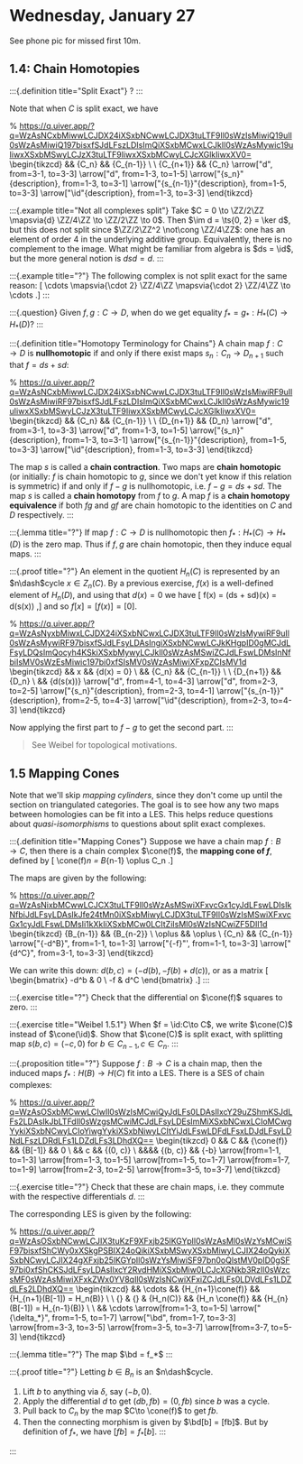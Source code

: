 # Wednesday, January 27

See phone pic for missed first 10m.

## 1.4: Chain Homotopies


:::{.definition title="Split Exact"}
?
:::

Note that when $C$ is split exact, we have

% https://q.uiver.app/?q=WzAsNCxbMiwwLCJDX24iXSxbNCwwLCJDX3tuLTF9Il0sWzIsMiwiQ19uIl0sWzAsMiwiQ197bisxfSJdLFszLDIsImQiXSxbMCwxLCJkIl0sWzAsMywic19uIiwxXSxbMSwyLCJzX3tuLTF9IiwxXSxbMCwyLCJcXGlkIiwxXV0=
\begin{tikzcd}
	&& {C_n} && {C_{n-1}} \\
	\\
	{C_{n+1}} && {C_n}
	\arrow["d", from=3-1, to=3-3]
	\arrow["d", from=1-3, to=1-5]
	\arrow["{s_n}"{description}, from=1-3, to=3-1]
	\arrow["{s_{n-1}}"{description}, from=1-5, to=3-3]
	\arrow["\id"{description}, from=1-3, to=3-3]
\end{tikzcd}


:::{.example title="Not all complexes split"}
Take $C = 0 \to \ZZ/2\ZZ \mapsvia{d} \ZZ/4\ZZ \to \ZZ/2\ZZ \to 0$.
Then $\im d = \ts{0, 2} = \ker d$, but this does not split since $\ZZ/2\ZZ^2 \not\cong \ZZ/4\ZZ$: one has an element of order 4 in the underlying additive group.
Equivalently, there is no complement to the image.
What might be familiar from algebra is $ds = \id$, but the more general notion is $dsd = d$.
:::

:::{.example title="?"}
The following complex is not split exact for the same reason:
\[
\cdots \mapsvia{\cdot 2} \ZZ/4\ZZ \mapsvia{\cdot 2} \ZZ/4\ZZ \to \cdots
.\]
:::

:::{.question}
Given $f,g: C\to D$, when do we get equality $f_* = g_*: H_*(C) \to H_*(D)$?
:::

:::{.definition title="Homotopy Terminology for Chains"}
A chain map $f:C\to D$ is **nullhomotopic** if and only if there exist maps $s_n: C_n\to D_{n+1}$ such that $f = ds + sd$:

% https://q.uiver.app/?q=WzAsNCxbMiwwLCJDX24iXSxbNCwwLCJDX3tuLTF9Il0sWzIsMiwiRF9uIl0sWzAsMiwiRF97bisxfSJdLFszLDIsImQiXSxbMCwxLCJkIl0sWzAsMywic19uIiwxXSxbMSwyLCJzX3tuLTF9IiwxXSxbMCwyLCJcXGlkIiwxXV0=
\begin{tikzcd}
	&& {C_n} && {C_{n-1}} \\
	\\
	{D_{n+1}} && {D_n}
	\arrow["d", from=3-1, to=3-3]
	\arrow["d", from=1-3, to=1-5]
	\arrow["{s_n}"{description}, from=1-3, to=3-1]
	\arrow["{s_{n-1}}"{description}, from=1-5, to=3-3]
	\arrow["\id"{description}, from=1-3, to=3-3]
\end{tikzcd}

The map $s$ is called a **chain contraction**.
Two maps are **chain homotopic** (or initially: $f$ is chain homotopic to $g$, since we don't yet know if this relation is symmetric) if and only if $f-g$ is nullhomotopic, i.e. $f-g = ds + sd$.
The map $s$ is called a **chain homotopy** from $f$ to $g$.
A map $f$ is a **chain homotopy equivalence** if both $fg$ and $gf$ are chain homotopic to the identities on $C$ and $D$ respectively.
:::

:::{.lemma title="?"}
If map $f:C\to D$ is nullhomotopic then $f_*: H_*(C) \to H_*(D)$ is the zero map.
Thus if $f,g$ are chain homotopic, then they induce equal maps.
:::

:::{.proof title="?"}
An element in the quotient $H_n(C)$ is represented by an $n\dash$cycle $x\in Z_n(C)$.
By a previous exercise, $f(x)$ is a well-defined element of $H_n(D)$, and using that $d(x) = 0$ we have
\[
f(x) = (ds + sd)(x) = d(s(x))
,\]
and so $f[x] = [f(x)] = [0]$.

% https://q.uiver.app/?q=WzAsNyxbMiwxLCJDX24iXSxbNCwxLCJDX3tuLTF9Il0sWzIsMywiRF9uIl0sWzAsMywiRF97bisxfSJdLFsyLDAsIngiXSxbNCwwLCJkKHgpID0gMCJdLFsyLDQsImQocyh4KSkiXSxbMywyLCJkIl0sWzAsMSwiZCJdLFswLDMsInNfbiIsMV0sWzEsMiwic197bi0xfSIsMV0sWzAsMiwiXFxpZCIsMV1d
\begin{tikzcd}
	&& x && {d(x) = 0} \\
	&& {C_n} && {C_{n-1}} \\
	\\
	{D_{n+1}} && {D_n} \\
	&& {d(s(x))}
	\arrow["d", from=4-1, to=4-3]
	\arrow["d", from=2-3, to=2-5]
	\arrow["{s_n}"{description}, from=2-3, to=4-1]
	\arrow["{s_{n-1}}"{description}, from=2-5, to=4-3]
	\arrow["\id"{description}, from=2-3, to=4-3]
\end{tikzcd}

Now applying the first part to $f-g$ to get the second part.
:::


> See Weibel for topological motivations.

## 1.5 Mapping Cones

Note that we'll skip *mapping cylinders*, since they don't come up until the section on triangulated categories.
The goal is to see how any two maps between homologies can be fit into a LES.
This helps reduce questions about *quasi-isomorphisms* to questions about split exact complexes.


:::{.definition title="Mapping Cones"}
Suppose we have a chain map $f:B\to C$, then there is a chain complex $\cone(f)$, the **mapping cone of $f$**, defined by
\[
\cone(f)_n = B_{n-1} \oplus C_n
.\]

The maps are given by the following:

% https://q.uiver.app/?q=WzAsNixbMCwwLCJCX3tuLTF9Il0sWzAsMSwiXFxvcGx1cyJdLFswLDIsIkNfbiJdLFsyLDAsIkJfe24tMn0iXSxbMiwyLCJDX3tuLTF9Il0sWzIsMSwiXFxvcGx1cyJdLFswLDMsIi1kXkIiXSxbMCw0LCItZiIsMl0sWzIsNCwiZF5DIl1d
\begin{tikzcd}
	{B_{n-1}} && {B_{n-2}} \\
	\oplus && \oplus \\
	{C_n} && {C_{n-1}}
	\arrow["{-d^B}", from=1-1, to=1-3]
	\arrow["{-f}"', from=1-1, to=3-3]
	\arrow["{d^C}", from=3-1, to=3-3]
\end{tikzcd}

We can write this down: $d(b, c) = (-d(b), -f(b) + d(c))$, or as a matrix
\[
\begin{bmatrix}
-d^b &  0
\\
-f & d^C
\end{bmatrix}
.\]
:::

:::{.exercise title="?"}
Check that the differential on $\cone(f)$ squares to zero.
:::

:::{.exercise title="Weibel 1.5.1"}
When $f = \id:C\to C$, we write $\cone(C)$ instead of $\cone(\id)$.
Show that $\cone(C)$ is split exact, with splitting map $s(b, c) = (-c, 0)$ for $b\in C_{n-1}, c\in C_n$.
:::


:::{.proposition title="?"}
Suppose $f:B\to C$ is a chain map, then the induced maps $f_*: H(B) \to H(C)$ fit into a LES.
There is a SES of chain complexes:

% https://q.uiver.app/?q=WzAsOSxbMCwwLCIwIl0sWzIsMCwiQyJdLFs0LDAsIlxcY29uZShmKSJdLFs2LDAsIkJbLTFdIl0sWzgsMCwiMCJdLFsyLDEsImMiXSxbNCwxLCIoMCwgYykiXSxbNCwyLCIoYiwgYykiXSxbNiwyLCItYiJdLFswLDFdLFsxLDJdLFsyLDNdLFszLDRdLFs1LDZdLFs3LDhdXQ==
\begin{tikzcd}
	0 && C && {\cone(f)} && {B[-1]} && 0 \\
	&& c && {(0, c)} \\
	&&&& {(b, c)} && {-b}
	\arrow[from=1-1, to=1-3]
	\arrow[from=1-3, to=1-5]
	\arrow[from=1-5, to=1-7]
	\arrow[from=1-7, to=1-9]
	\arrow[from=2-3, to=2-5]
	\arrow[from=3-5, to=3-7]
\end{tikzcd}


:::{.exercise title="?"}
Check that these are chain maps, i.e. they commute with the respective differentials $d$.
:::

The corresponding LES is given by the following:

% https://q.uiver.app/?q=WzAsOSxbNCwwLCJIX3tuKzF9XFxjb25lKGYpIl0sWzAsMl0sWzYsMCwiSF97bisxfShCWy0xXSkgPSBIX24oQikiXSxbMSwyXSxbMiwyLCJIX24oQykiXSxbNCwyLCJIX24gXFxjb25lKGYpIl0sWzYsMiwiSF97bn0oQlstMV0pID0gSF97bi0xfShCKSJdLFsyLDAsIlxcY2RvdHMiXSxbMiw0LCJcXGNkb3RzIl0sWzcsMF0sWzAsMiwiXFxkZWx0YV8qIl0sWzIsNCwiXFxiZCJdLFs0LDVdLFs1LDZdLFs2LDhdXQ==
\begin{tikzcd}
	&& \cdots && {H_{n+1}\cone(f)} && {H_{n+1}(B[-1]) = H_n(B)} \\
	\\
	{} & {} & {H_n(C)} && {H_n \cone(f)} && {H_{n}(B[-1]) = H_{n-1}(B)} \\
	\\
	&& \cdots
	\arrow[from=1-3, to=1-5]
	\arrow["{\delta_*}", from=1-5, to=1-7]
	\arrow["\bd", from=1-7, to=3-3]
	\arrow[from=3-3, to=3-5]
	\arrow[from=3-5, to=3-7]
	\arrow[from=3-7, to=5-3]
\end{tikzcd}

:::{.lemma title="?"}
The map $\bd = f_*$
:::


:::{.proof title="?"}
Letting $b\in B_n$ is an $n\dash$cycle.

1. Lift $b$ to anything via $\delta$, say $(-b, 0)$.
2. Apply the differential $d$ to get $(db, fb) = (0, fb)$ since $b$ was a cycle.
3. Pull back to $C_n$ by the map $C\to \cone(f)$ to get $fb$.
4. Then the connecting morphism is given by $\bd[b] = [fb]$.
  But by definition of $f_*$, we have $[fb] = f_* [b]$.
:::


:::





